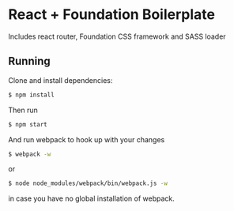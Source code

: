 # React + Foundation Boilerplate

Includes react router, Foundation CSS framework and SASS loader

## Running

Clone and install dependencies:
```bash
$ npm install
```

Then run
```bash
$ npm start
```

And run webpack to hook up with your changes
```bash
$ webpack -w
```
or
```bash
$ node node_modules/webpack/bin/webpack.js -w
```
in case you have no global installation of webpack.
